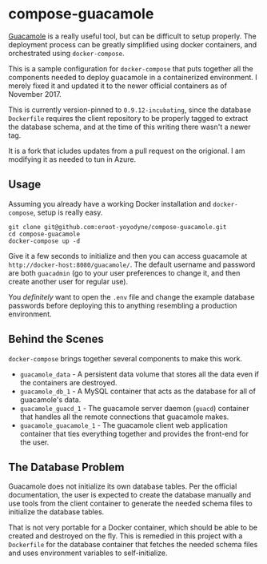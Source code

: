 # compose-guacamole

[Guacamole](https://guacamole.incubator.apache.org/) is a really useful tool,
but can be difficult to setup properly. The deployment  process can be greatly
simplified using docker containers, and orchestrated using `docker-compose`.

This is a sample configuration for `docker-compose` that puts together all the components needed to deploy guacamole in a containerized environment. I merely fixed it and updated it to the newer official containers as of November 2017.

This is currently version-pinned to `0.9.12-incubating`, since the database `Dockerfile` requires the client repository to be properly tagged to extract the database schema, and at the time of this writing there wasn't a newer tag.

It is a fork that icludes updates from a pull request on the origional. I am modifying it as needed to tun in Azure.

## Usage

Assuming you already have a working Docker installation and `docker-compose`,
setup is really easy.

```
git clone git@github.com:eroot-yoyodyne/compose-guacamole.git
cd compose-guacamole
docker-compose up -d
```

Give it a few seconds to initialize and then you can access guacamole
at `http://docker-host:8080/guacamole/`. The default username and password are
both `guacadmin` (go to your user preferences to change it, and then create another user for regular use).

You _definitely_ want to open the `.env` file and change the example database passwords
before deploying this to anything resembling a production environment.

## Behind the Scenes

`docker-compose` brings together several components to make this work.

- `guacamole_data` - A persistent data volume that stores all the data even
  if the containers are destroyed.
- `guacamole_db_1` - A MySQL container that acts as the database for all of
  guacamole's data.
- `guacamole_guacd_1` - The guacamole server daemon (`guacd`) container that handles all the
  remote connections that guacamole makes.
- `guacamole_guacamole_1` - The guacamole client web application container that ties
  everything together and provides the front-end for the user.


## The Database Problem

Guacamole does not initialize its own database tables. Per the official
documentation, the user is expected to create the database manually and use
tools from the client container to generate the needed schema files to
initialize the database tables.

That is not very portable for a Docker container, which should be able to be
created and destroyed on the fly. This is remedied in this project with a `Dockerfile` for the
database container that fetches the needed schema files and uses environment
variables to self-initialize.

